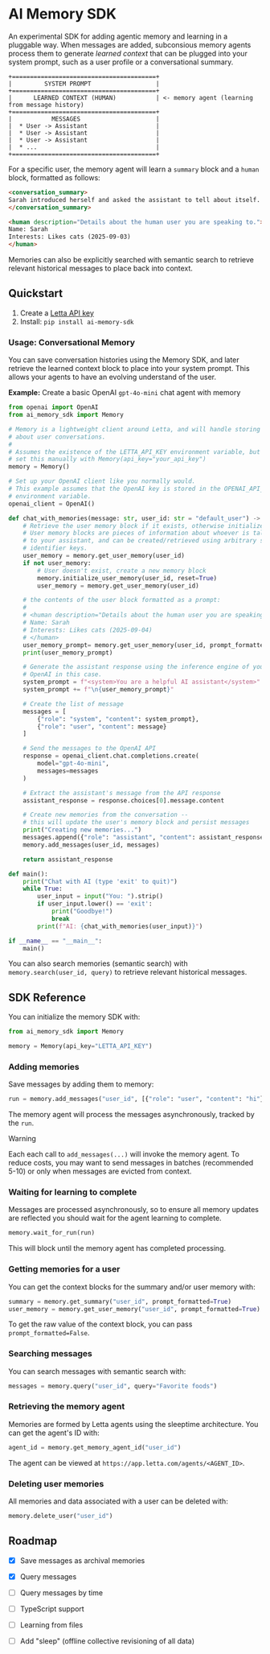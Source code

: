 # AI Memory SDK 
An experimental SDK for adding agentic memory and learning in a pluggable way. When messages are added, subconsious memory agents process them to generate *learned context* that can be plugged into your system prompt, such as a user profile or a conversational summary. 
```
+========================================+
|         SYSTEM PROMPT                  |
+========================================+
|      LEARNED CONTEXT (HUMAN)           | <- memory agent (learning from message history)
+========================================+
|           MESSAGES                     |
|  * User -> Assistant                   |
|  * User -> Assistant                   |
|  * User -> Assistant                   |
|  * ...                                 |
+========================================+
```
For a specific user, the memory agent will learn a `summary` block and a `human` block, formatted as follows:
```html
<conversation_summary>
Sarah introduced herself and asked the assistant to tell about itself. The assistant provided a brief self-description and offered further help.
</conversation_summary>

<human description="Details about the human user you are speaking to.">
Name: Sarah
Interests: Likes cats (2025-09-03)
</human>
```
Memories can also be explicitly searched with semantic search to retrieve relevant historical messages to place back into context. 

## Quickstart 
1. Create a [Letta API key](https://app.letta.com/api-keys)
2. Install: `pip install ai-memory-sdk`

### Usage: Conversational Memory 
You can save conversation histories using the Memory SDK, and later retrieve the learned context block to place into your system prompt. This allows your agents to have an evolving understand of the user. 

**Example:** Create a basic OpenAI `gpt-4o-mini` chat agent with memory 

```python
from openai import OpenAI
from ai_memory_sdk import Memory

# Memory is a lightweight client around Letta, and will handle storing information
# about user conversations.
#
# Assumes the existence of the LETTA_API_KEY environment variable, but you can
# set this manually with Memory(api_key="your_api_key")
memory = Memory()

# Set up your OpenAI client like you normally would.
# This example assumes that the OpenAI key is stored in the OPENAI_API_KEY
# environment variable.
openai_client = OpenAI()

def chat_with_memories(message: str, user_id: str = "default_user") -> str:
    # Retrieve the user memory block if it exists, otherwise initialize it
    # User memory blocks are pieces of information about whoever is talking
    # to your assistant, and can be created/retrieved using arbitrary string
    # identifier keys.
    user_memory = memory.get_user_memory(user_id)
    if not user_memory:
        # User doesn't exist, create a new memory block
        memory.initialize_user_memory(user_id, reset=True)
        user_memory = memory.get_user_memory(user_id)

    # the contents of the user block formatted as a prompt:
    #
    # <human description="Details about the human user you are speaking to.">
    # Name: Sarah
    # Interests: Likes cats (2025-09-04)
    # </human>
    user_memory_prompt= memory.get_user_memory(user_id, prompt_formatted=True)
    print(user_memory_prompt)

    # Generate the assistant response using the inference engine of your choice,
    # OpenAI in this case.
    system_prompt = f"<system>You are a helpful AI assistant</system>"
    system_prompt += f"\n{user_memory_prompt}"

    # Create the list of message
    messages = [
        {"role": "system", "content": system_prompt},
        {"role": "user", "content": message}
    ]

    # Send the messages to the OpenAI API
    response = openai_client.chat.completions.create(
        model="gpt-4o-mini",
        messages=messages
    )

    # Extract the assistant's message from the API response
    assistant_response = response.choices[0].message.content

    # Create new memories from the conversation --
    # this will update the user's memory block and persist messages
    print("Creating new memories...")
    messages.append({"role": "assistant", "content": assistant_response})
    memory.add_messages(user_id, messages)

    return assistant_response

def main():
    print("Chat with AI (type 'exit' to quit)")
    while True:
        user_input = input("You: ").strip()
        if user_input.lower() == 'exit':
            print("Goodbye!")
            break
        print(f"AI: {chat_with_memories(user_input)}")

if __name__ == "__main__":
    main()

```
You can also search memories (semantic search) with `memory.search(user_id, query)` to retrieve relevant historical messages.

## SDK Reference
You can initialize the memory SDK with:
```python
from ai_memory_sdk import Memory

memory = Memory(api_key="LETTA_API_KEY")
```

### Adding memories 
Save messages by adding them to memory: 
```python
run = memory.add_messages("user_id", [{"role": "user", "content": "hi"}])
```
The memory agent will process the messages asynchronously, tracked by the `run`. 
> [!WARNING]
> Each each call to `add_messages(...)` will invoke the memory agent. To reduce costs, you may want to send messages in batches (recommended 5-10) or only when messages are evicted from context. 

### Waiting for learning to complete
Messages are processed asynchronously, so to ensure all memory updates are reflected you should wait for the agent learning to complete.
```python
memory.wait_for_run(run)
```
This will block until the memory agent has completed processing. 

### Getting memories for a user
You can get the context blocks for the summary and/or user memory with: 
```python
summary = memory.get_summary("user_id", prompt_formatted=True)
user_memory = memory.get_user_memory("user_id", prompt_formatted=True)
```
To get the raw value of the context block, you can pass `prompt_formatted=False`. 

### Searching messages 
You can search messages with semantic search with: 
```python
messages = memory.query("user_id", query="Favorite foods")
```

### Retrieving the memory agent 
Memories are formed by Letta agents using the sleeptime architecture. You can get the agent's ID with: 
```python
agent_id = memory.get_memory_agent_id("user_id")
```
The agent can be viewed at `https://app.letta.com/agents/<AGENT_ID>`. 

### Deleting user memories 
All memories and data associated with a user can be deleted with: 
```python
memory.delete_user("user_id")
```


## Roadmap
- [x] Save messages as archival memories
- [x] Query messages
- [ ] Query messages by time
- [ ] TypeScript support 
- [ ] Learning from files
- [ ] Add "sleep" (offline collective revisioning of all data)  

